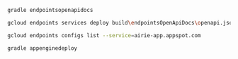 ```sh
gradle endpointsopenapidocs
```

```sh
gcloud endpoints services deploy build\endpointsOpenApiDocs\openapi.json
```

```sh
gcloud endpoints configs list --service=airie-app.appspot.com
```

```sh
gradle appenginedeploy
```